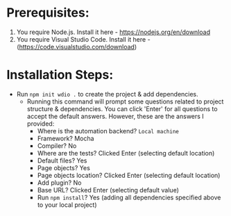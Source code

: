 # Prerequisites:

1. You require Node.js. Install it here - https://nodejs.org/en/download
2. You require Visual Studio Code. Install it here - (https://code.visualstudio.com/download)

# Installation Steps:

- Run `npm init wdio .` to create the project & add dependencies.
  - Running this command will prompt some questions related to project structure & dependencies. You can click 'Enter' for all questions to accept the default answers. However, these are the answers I provided:
    - Where is the automation backend? `Local machine`
    - Framework? Mocha
    - Compiler? No
    - Where are the tests? Clicked Enter (selecting default location)
    - Default files? Yes
    - Page objects? Yes
    - Page objects location? Clicked Enter (selecting default location)
    - Add plugin? No
    - Base URL? Clicked Enter (selecting default value)
    - Run `npm install`? Yes (adding all dependencies specified above to your local project)
